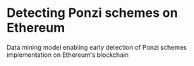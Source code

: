 # Detecting Ponzi schemes on Ethereum
Data mining model enabling early detection of Ponzi schemes implementation on Ethereum's blockchain


